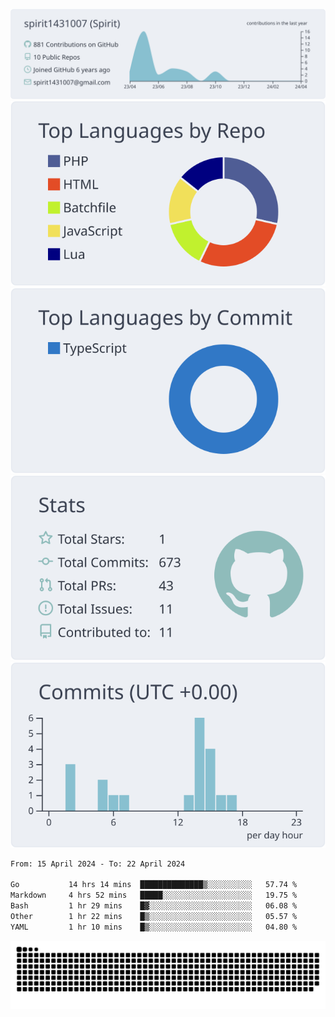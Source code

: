 [![](https://raw.githubusercontent.com/spirit1431007/spirit1431007/master/profile-summary-card-output/nord_bright/0-profile-details.svg)](https://git.io/spiritx)
[![](https://raw.githubusercontent.com/spirit1431007/spirit1431007/master/profile-summary-card-output/nord_bright/1-repos-per-language.svg)](https://git.io/spiritx) [![](https://raw.githubusercontent.com/spirit1431007/spirit1431007/master/profile-summary-card-output/nord_bright/2-most-commit-language.svg)](https://git.io/spiritx)
[![](https://raw.githubusercontent.com/spirit1431007/spirit1431007/master/profile-summary-card-output/nord_bright/3-stats.svg)](https://git.io/spiritx) [![](https://raw.githubusercontent.com/spirit1431007/spirit1431007/master/profile-summary-card-output/nord_bright/4-productive-time.svg)](https://git.io/spiritx)

<!--START_SECTION:waka-->

```txt
From: 15 April 2024 - To: 22 April 2024

Go           14 hrs 14 mins  ██████████████▒░░░░░░░░░░   57.74 %
Markdown     4 hrs 52 mins   █████░░░░░░░░░░░░░░░░░░░░   19.75 %
Bash         1 hr 29 mins    █▓░░░░░░░░░░░░░░░░░░░░░░░   06.08 %
Other        1 hr 22 mins    █▒░░░░░░░░░░░░░░░░░░░░░░░   05.57 %
YAML         1 hr 10 mins    █▒░░░░░░░░░░░░░░░░░░░░░░░   04.80 %
```

<!--END_SECTION:waka-->

![contribution](https://github.com/spirit1431007/spirit1431007/blob/output/github-contribution-grid-snake.svg)
